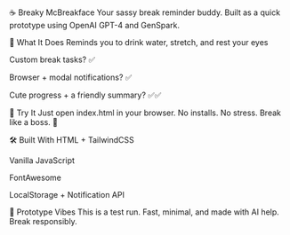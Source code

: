 ☕ Breaky McBreakface
Your sassy break reminder buddy. Built as a quick prototype using OpenAI GPT-4 and GenSpark.

🎯 What It Does
Reminds you to drink water, stretch, and rest your eyes

Custom break tasks? ✅

Browser + modal notifications? ✅

Cute progress + a friendly summary? ✅✅

🚀 Try It
Just open index.html in your browser. No installs. No stress. Break like a boss. 💼

🛠️ Built With
HTML + TailwindCSS

Vanilla JavaScript

FontAwesome

LocalStorage + Notification API

🤖 Prototype Vibes
This is a test run. Fast, minimal, and made with AI help.
Break responsibly.
